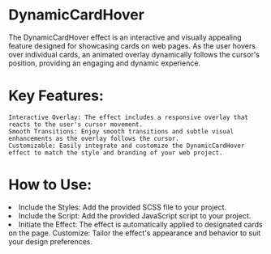 # DynamicCardHover
The DynamicCardHover effect is an interactive and visually appealing feature designed for showcasing cards on web pages. As the user hovers over individual cards, an animated overlay dynamically follows the cursor's position, providing an engaging and dynamic experience.


# Key Features:

    Interactive Overlay: The effect includes a responsive overlay that reacts to the user's cursor movement.
    Smooth Transitions: Enjoy smooth transitions and subtle visual enhancements as the overlay follows the cursor.
    Customizable: Easily integrate and customize the DynamicCardHover effect to match the style and branding of your web project.

# How to Use:

<li>
    Include the Styles: Add the provided SCSS file to your project.
</li>

<li>
    Include the Script: Add the provided JavaScript script to your project.
</li>
<li>
    Initiate the Effect: The effect is automatically applied to designated cards on the page.
    Customize: Tailor the effect's appearance and behavior to suit your design preferences.
</li>
